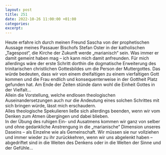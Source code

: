 ```yaml
---
layout: post
title: 251
date: 2022-10-26 11:00:00 +01:00
categories: 
excerpt: 
---
```


Heute erfahre ich durch meinen Freund Sascha von der prophetischen Aussage meines Passauer Bischofs Stefan Oster in der katholischen „Tagespost“, die Kirche der Zukunft werde „marianisch“ sein. Was immer er damit gemeint haben mag – ich kann mich damit anfreunden. Für mich allerdings wäre der erste Schritt dorthin die dogmatische Erweiterung des trinitarischen christlichen Gottesbildes um die Person der Muttergottes. Das würde bedeuten, dass wir von einem dreifaltigen zu einem vierfaltigen Gott kommen und die Frau endlich und konsequenterweise in der Gottheit Platz gefunden hat. Am Ende der Zeiten stünde dann wohl die Einheit Gottes in der Vielfalt…\
Allein die Vorstellung, welche endlosen theologischen Auseinandersetzungen auch nur die Andeutung eines solchen Schrittes mit sich bringen würde, lässt mich erschaudern.\
Alles theologische Spekulieren ließe sich allerdings beenden, wenn wir vom Denken zum Atmen übergingen und dabei blieben.\
In der Übung des ruhigen Ein- und Ausatmens kommen wir ganz von selber und ohne gedankliche Anstrengung in die „marianische“ Dimension unseres Daseins – als Einzelne wie als Gemeinschaft. Wir müssen sie nur vollziehen und immer wieder zu ihr zurückkehren, wenn wir uns abgelenkt haben – abgedriftet sind in die Weiten des Denkens oder in die Welten der Sinne und der Gefühle…
